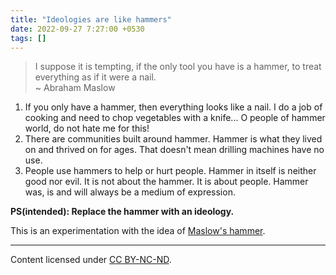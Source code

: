 ```yaml
---
title: "Ideologies are like hammers"
date: 2022-09-27 7:27:00 +0530
tags: []
---
```


> I suppose it is tempting, if the only tool you have is a hammer, to treat everything as if it were a nail.  
> ~ Abraham Maslow

1. If you only have a hammer, then everything looks like a nail. I do a job of cooking and need to chop vegetables with a knife... O people of hammer world, do not hate me for this!
2. There are communities built around hammer. Hammer is what they lived on and thrived on for ages. That doesn't mean drilling machines have no use.
3. People use hammers to help or hurt people. Hammer in itself is neither good nor evil. It is not about the hammer. It is about people. Hammer was, is and will always be a medium of expression. 
  
**PS(intended): Replace the hammer with an ideology.**

This is an experimentation with the idea of [Maslow's hammer](https://en.wikipedia.org/wiki/Law_of_the_instrument).

---
Content licensed under <a rel="license" href="http://creativecommons.org/licenses/by-nc-nd/4.0/">CC BY-NC-ND</a>.